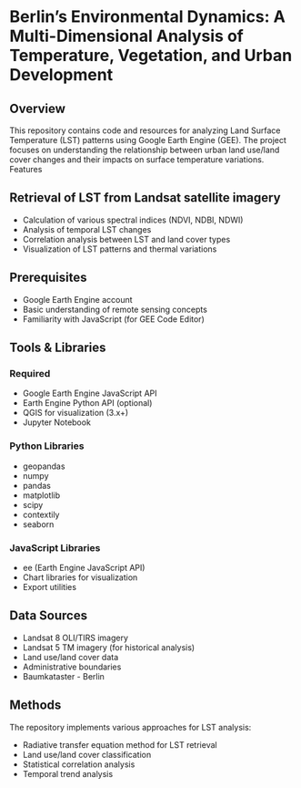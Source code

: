 # Berlin’s Environmental Dynamics: A Multi-Dimensional Analysis of Temperature, Vegetation, and Urban Development
## Overview
This repository contains code and resources for analyzing Land Surface Temperature (LST) patterns using Google Earth Engine (GEE). The project focuses on understanding the relationship between urban land use/land cover changes and their impacts on surface temperature variations.
Features

## Retrieval of LST from Landsat satellite imagery
- Calculation of various spectral indices (NDVI, NDBI, NDWI)
- Analysis of temporal LST changes
- Correlation analysis between LST and land cover types
- Visualization of LST patterns and thermal variations

## Prerequisites

- Google Earth Engine account
- Basic understanding of remote sensing concepts
- Familiarity with JavaScript (for GEE Code Editor)

## Tools & Libraries
### Required

- Google Earth Engine JavaScript API
- Earth Engine Python API (optional)
- QGIS for visualization (3.x+)
- Jupyter Notebook

### Python Libraries

- geopandas
- numpy
- pandas
- matplotlib
- scipy
- contextily
- seaborn

### JavaScript Libraries

- ee (Earth Engine JavaScript API)
- Chart libraries for visualization
- Export utilities

## Data Sources

- Landsat 8 OLI/TIRS imagery
- Landsat 5 TM imagery (for historical analysis)
- Land use/land cover data
- Administrative boundaries
- Baumkataster - Berlin

## Methods
The repository implements various approaches for LST analysis:

- Radiative transfer equation method for LST retrieval
- Land use/land cover classification
- Statistical correlation analysis
- Temporal trend analysis
